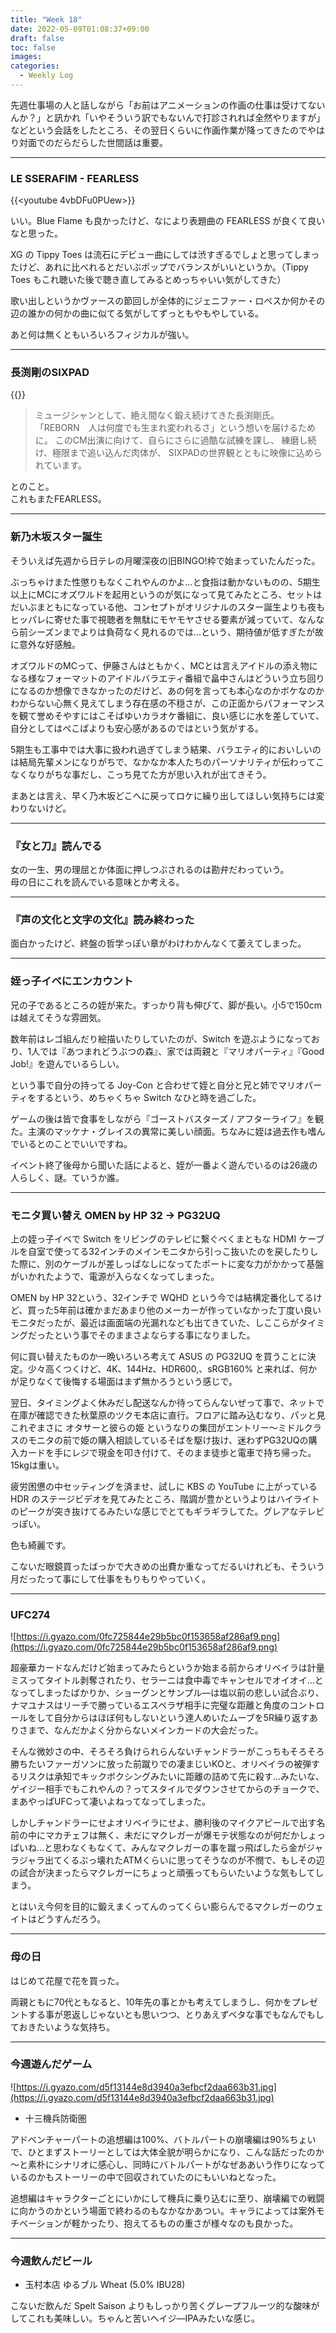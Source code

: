 ```yaml
---
title: "Week 18"
date: 2022-05-09T01:08:37+09:00
draft: false
toc: false
images:
categories:
  - Weekly Log
---
```


先週仕事場の人と話しながら「お前はアニメーションの作画の仕事は受けてないんか？」と訊かれ「いやそういう訳でもないんで打診されれば全然やりますが」などという会話をしたところ、その翌日くらいに作画作業が降ってきたのでやはり対面でのだらだらした世間話は重要。

<!--more-->

---

### LE SSERAFIM - FEARLESS

{{<youtube 4vbDFu0PUew>}}

いい。Blue Flame も良かったけど、なにより表題曲の FEARLESS が良くて良いなと思った。

XG の Tippy Toes は流石にデビュー曲にしては渋すぎるでしょと思ってしまったけど、あれに比べれるとだいぶポップでバランスがいいというか。（Tippy Toes もこれ聴いた後で聴き直してみるとめっちゃいい気がしてきた）

歌い出しというかヴァースの節回しが全体的にジェニファー・ロペスか何かその辺の誰かの何かの曲に似てる気がしてずっともやもやしている。

あと何は無くともいろいろフィジカルが強い。

---

### 長渕剛のSIXPAD

{{<youtube Onz5ZPrBGjg>}}

> ミュージシャンとして、絶え間なく鍛え続けてきた長渕剛氏。  
> 「REBORN　人は何度でも生まれ変われるさ」という想いを届けるために。
このCM出演に向けて、自らにさらに過酷な試練を課し、
練磨し続け、極限まで追い込んだ肉体が、
SIXPADの世界観とともに映像に込められています。

とのこと。  
これもまたFEARLESS。

---

### 新乃木坂スター誕生

そういえば先週から日テレの月曜深夜の旧BINGO!枠で始まっていたんだった。

ぶっちゃけまた性懲りもなくこれやんのかよ…と食指は動かないものの、5期生以上にMCにオズワルドを起用というのが気になって見てみたところ、セットはだいぶまともになっている他、コンセプトがオリジナルのスター誕生よりも夜もヒッパレに寄せた事で視聴者を無駄にモヤモヤさせる要素が減っていて、なんなら前シーズンまでよりは負荷なく見れるのでは…という、期待値が低すぎたが故に意外な好感触。

オズワルドのMCって、伊藤さんはともかく、MCとは言えアイドルの添え物になる様なフォーマットのアイドルバラエティ番組で畠中さんはどういう立ち回りになるのか想像できなかったのだけど、あの何を言っても本心なのかボケなのかわからない心無く見えてしまう存在感の不穏さが、この正面からパフォーマンスを観て誉めそやすにはこそばゆいカラオケ番組に、良い感じに水を差していて、自分としてはぺこぱよりも安心感があるのではという気がする。

5期生も工事中では大事に扱われ過ぎてしまう結果、バラエティ的においしいのは結局先輩メンになりがちで、なかなか本人たちのパーソナリティが伝わってこなくなりがちな事だし、こっち見てた方が思い入れが出てきそう。

まあとは言え、早く乃木坂どこへに戻ってロケに繰り出してほしい気持ちには変わりないけど。

---

### 『女と刀』読んでる

女の一生、男の理屈とか体面に押しつぶされるのは勘弁だわっていう。  
母の日にこれを読んでいる意味とか考える。

---

### 『声の文化と文字の文化』読み終わった

面白かったけど、終盤の哲学っぽい章がわけわかんなくて萎えてしまった。

---

### 姪っ子イベにエンカウント

兄の子であるところの姪が来た。すっかり背も伸びて、脚が長い。小5で150cmは越えてそうな雰囲気。

数年前はレゴ組んだり絵描いたりしていたのが、Switch を遊ぶようになっており、1人では『あつまれどうぶつの森』、家では両親と『マリオパーティ』『Good Job!』を遊んでいるらしい。

という事で自分の持ってる Joy-Con と合わせて姪と自分と兄と姉でマリオパーティをするという、めちゃくちゃ Switch なひと時を過ごした。

ゲームの後は皆で食事をしながら『ゴーストバスターズ / アフターライフ』を観た。主演のマッケナ・グレイスの異常に美しい顔面。ちなみに姪は過去作も嗜んでいるとのことでいいですね。

イベント終了後母から聞いた話によると、姪が一番よく遊んでいるのは26歳の人らしく、謎。ていうか誰。

---

### モニタ買い替え OMEN by HP 32 → PG32UQ

上の姪っ子イベで Switch をリビングのテレビに繋ぐべくまともな HDMI ケーブルを自室で使ってる32インチのメインモニタから引っこ抜いたのを戻したりした際に、別のケーブルが差しっぱなしになってたポートに変な力がかかって基盤がいかれたようで、電源が入らなくなってしまった。

OMEN by HP 32という、32インチで WQHD という今では結構定番化してるけど、買った5年前は確かまだあまり他のメーカーが作っていなかった丁度い良いモニタだったが、最近は画面端の光漏れなども出てきていた、しここらがタイミングだったという事でそのままさよならする事になりました。

何に買い替えたものか一晩いろいろ考えて ASUS の PG32UQ を買うことに決定。少々高くつくけど、4K、144Hz、HDR600,、sRGB160% と来れば、何かが足りなくて後悔する場面はまず無かろうという感じで。

翌日、タイミングよく休みだし配送なんか待ってらんないぜって事で、ネットで在庫が確認できた秋葉原のツクモ本店に直行。フロアに踏み込むなり、パッと見これぞまさに オタサーと彼らの姫 というなりの集団がエントリー～ミドルクラスのモニタの前で姫の購入相談しているそばを駆け抜け、迷わずPG32UQの購入カードを手にレジで現金を叩き付けて、そのまま徒歩と電車で持ち帰った。15kgは重い。

疲労困憊の中セッティングを済ませ、試しに KBS の YouTube に上がっている HDR のステージビデオを見てみたところ、階調が豊かというよりはハイライトのピークが突き抜けてるみたいな感じでとてもギラギラしてた。グレアなテレビっぽい。

色も綺麗です。

こないだ眼鏡買ったばっかで大きめの出費か重なってだるいけれども、そういう月だったって事にして仕事をもりもりやっていく。

---

### UFC274

![https://i.gyazo.com/0fc725844e29b5bc0f153658af286af9.png](https://i.gyazo.com/0fc725844e29b5bc0f153658af286af9.png)

超豪華カードなんだけど始まってみたらというか始まる前からオリベイラは計量ミスってタイトル剥奪されたり、セラーニは食中毒でキャンセルでオイオイ…となってしまったばかりか、ショーグンとサンプル―は塩以前の悲しい試合ぶり、ナマユナスはリーチで勝っているエスペラザ相手に完璧な距離と角度のコントロールをして自分からはほぼ何もしないという達人めいたムーブを5R繰り返すありさまで、なんだかよく分からないメインカードの大会だった。

そんな微妙さの中、そろそろ負けられらんないチャンドラーがこっちもそろそろ勝ちたいファーガソンに放った前蹴りでの凄まじいKOと、オリベイラの被弾するリスクは承知でキックボクシングみたいに距離の詰めて先に殺す…みたいな、ゲイジー相手でもこれやんの？ってスタイルでダウンさせてからのチョークで、まあやっぱUFCって凄いよねってなってしまった。

しかしチャンドラーにせよオリベイラにせよ、勝利後のマイクアピールで出す名前の中にマカチェフは無く、未だにマクレガーが爆モテ状態なのが何だかしょっぱいね…と思わなくもなくて、みんなマクレガーの事を蹴っ飛ばしたら金がジャラジャラ出てくるぶっ壊れたATMくらいに思ってそうなのが不憫で、もしその辺の試合が決まったらマクレガーにちょっと頑張ってもらいたいような気もしてしまう。

とはいえ今何を目的に鍛えまくってんのってくらい膨らんでるマクレガーのウェイトはどうすんだろう。

---

### 母の日

はじめて花屋で花を買った。

両親ともに70代ともなると、10年先の事とかも考えてしまうし、何かをプレゼントする事が恩返しじゃないとも思いつつ、とりあえずベタな事でもなんでもしておきたいような気持ち。

---

### 今週遊んだゲーム

![https://i.gyazo.com/d5f13144e8d3940a3efbcf2daa663b31.jpg](https://i.gyazo.com/d5f13144e8d3940a3efbcf2daa663b31.jpg)

- 十三機兵防衛圏

アドベンチャーパートの追想編は100%、バトルパートの崩壊編は90%ちょいで、ひとまずストーリーとしては大体全貌が明らかになり、こんな話だったのか～と素朴にシナリオに感心し、同時にバトルパートがなぜああいう作りになっているのかもストーリーの中で回収されていたのにもいいねとなった。

追想編はキャラクターごとにいかにして機兵に乗り込むに至り、崩壊編での戦闘に向かうのかという場面で終わるのもなかなかあつい。キャラによっては案外モチベーションが軽かったり、抱えてるものの重さが様々なのも良かった。

---

### 今週飲んだビール

- 玉村本店  ゆるブル Wheat  (5.0% IBU28)

こないだ飲んだ Spelt  Saison よりもしっかり苦くグレープフルーツ的な酸味がしてこれも美味しい。ちゃんと苦いヘイジ―IPAみたいな感じ。